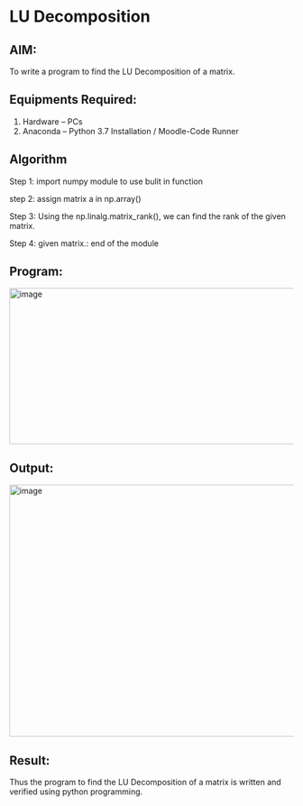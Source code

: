 # LU Decomposition 

## AIM:
To write a program to find the LU Decomposition of a matrix.

## Equipments Required:
1. Hardware – PCs
2. Anaconda – Python 3.7 Installation / Moodle-Code Runner

## Algorithm

Step 1: import numpy module to use bulit in function

step 2: assign matrix a in np.array()

Step 3: Using the np.linalg.matrix_rank(), we can find the rank of the given matrix.

Step 4: given matrix.: end of the module


## Program:

<img width="630" height="277" alt="image" src="https://github.com/user-attachments/assets/94886a8d-e4ec-40b6-8f63-7fb6fccb0013" />


## Output:

<img width="1173" height="447" alt="image" src="https://github.com/user-attachments/assets/252c023f-9911-4848-9068-c2131d494409" />



## Result:
Thus the program to find the LU Decomposition of a matrix is written and verified using python programming.

